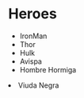 <h1>Heroes</h1>
<ul>
    <li>IronMan</li>
    <li>Thor</li>
    <li>Hulk</li>
    <li>Avispa</li>
    <li>Hombre Hormiga</li>
</ul>





<li>Viuda Negra</li>